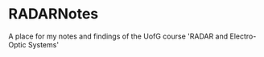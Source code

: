 # RADARNotes
A place for my notes and findings of the UofG course 'RADAR and Electro-Optic Systems'
